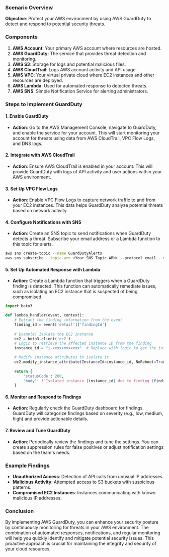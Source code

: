 ### Scenario Overview

**Objective**: Protect your AWS environment by using AWS GuardDuty to detect and respond to potential security threats.

### Components

1. **AWS Account**: Your primary AWS account where resources are hosted.
2. **AWS GuardDuty**: The service that provides threat detection and monitoring.
3. **AWS S3**: Storage for logs and potential malicious files.
4. **AWS CloudTrail**: Logs AWS account activity and API usage.
5. **AWS VPC**: Your virtual private cloud where EC2 instances and other resources are deployed.
6. **AWS Lambda**: Used for automated response to detected threats.
7. **AWS SNS**: Simple Notification Service for alerting administrators.

### Steps to Implement GuardDuty

#### 1. **Enable GuardDuty**

- **Action**: Go to the AWS Management Console, navigate to GuardDuty, and enable the service for your account. This will start monitoring your account for threats using data from AWS CloudTrail, VPC Flow Logs, and DNS logs.

#### 2. **Integrate with AWS CloudTrail**

- **Action**: Ensure AWS CloudTrail is enabled in your account. This will provide GuardDuty with logs of API activity and user actions within your AWS environment.

#### 3. **Set Up VPC Flow Logs**

- **Action**: Enable VPC Flow Logs to capture network traffic to and from your EC2 instances. This data helps GuardDuty analyze potential threats based on network activity.

#### 4. **Configure Notifications with SNS**

- **Action**: Create an SNS topic to send notifications when GuardDuty detects a threat. Subscribe your email address or a Lambda function to this topic for alerts.

```bash
aws sns create-topic --name GuardDutyAlerts
aws sns subscribe --topic-arn <Your_SNS_Topic_ARN> --protocol email --notification-endpoint <Your_Email>
```

#### 5. **Set Up Automated Response with Lambda**

- **Action**: Create a Lambda function that triggers when a GuardDuty finding is detected. This function can automatically remediate issues, such as isolating an EC2 instance that is suspected of being compromised.

```python
import boto3

def lambda_handler(event, context):
    # Extract the finding information from the event
    finding_id = event['detail']['findingId']
    
    # Example: Isolate the EC2 instance
    ec2 = boto3.client('ec2')
    # Logic to retrieve the affected instance ID from the finding
    instance_id = "i-xxxxxxxxxxxx"  # Replace with logic to get the instance ID

    # Modify instance attributes to isolate it
    ec2.modify_instance_attribute(InstanceId=instance_id, NoReboot=True, SourceDestCheck={'Value': False})
    
    return {
        'statusCode': 200,
        'body': f'Isolated instance {instance_id} due to finding {finding_id}'
    }
```

#### 6. **Monitor and Respond to Findings**

- **Action**: Regularly check the GuardDuty dashboard for findings. GuardDuty will categorize findings based on severity (e.g., low, medium, high) and provide actionable details.

#### 7. **Review and Tune GuardDuty**

- **Action**: Periodically review the findings and tune the settings. You can create suppression rules for false positives or adjust notification settings based on the team's needs.

### Example Findings

- **Unauthorized Access**: Detection of API calls from unusual IP addresses.
- **Malicious Activity**: Attempted access to S3 buckets with suspicious patterns.
- **Compromised EC2 Instances**: Instances communicating with known malicious IP addresses.

### Conclusion

By implementing AWS GuardDuty, you can enhance your security posture by continuously monitoring for threats in your AWS environment. The combination of automated responses, notifications, and regular monitoring will help you quickly identify and mitigate potential security issues. This proactive approach is crucial for maintaining the integrity and security of your cloud resources.
